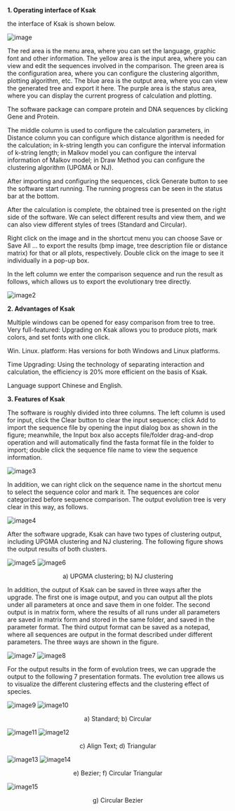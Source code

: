 <b> 1. Operating interface of Ksak </b>

the interface of Ksak is shown below.

![image](images/image1.png)

The red area is the menu area, where you can set the language, graphic font and other information. The yellow area is the input area, where you can view and edit the sequences involved in the comparison. The green area is the configuration area, where you can configure the clustering algorithm, plotting algorithm, etc. The blue area is the output area, where you can view the generated tree and export it here. The purple area is the status area, where you can display the current progress of calculation and plotting.

The software package can compare protein and DNA sequences by clicking Gene and Protein.

The middle column is used to configure the calculation parameters, in Distance column you can configure which distance algorithm is needed for the calculation; in k-string length you can configure the interval information of k-string length; in Malkov model you can configure the interval information of Malkov model; in Draw Method you can configure the clustering algorithm (UPGMA or NJ).

After importing and configuring the sequences, click Generate button to see the software start running. The running progress can be seen in the status bar at the bottom.

After the calculation is complete, the obtained tree is presented on the right side of the software. We can select different results and view them, and we can also view different styles of trees (Standard and Circular).

Right click on the image and in the shortcut menu you can choose Save or Save All ... to export the results (bmp image, tree description file or distance matrix) for that or all plots, respectively. Double click on the image to see it individually in a pop-up box.

In the left column we enter the comparison sequence and run the result as follows, which allows us to export the evolutionary tree directly.

![image2](images/image2.png)

<b>2. Advantages of Ksak</b><br>

Multiple windows can be opened for easy comparison from tree to tree.
Very full-featured: Upgrading on Ksak allows you to produce plots, mark colors, and set fonts with one click.

Win. Linux. platform: Has versions for both Windows and Linux platforms.

Time Upgrading: Using the technology of separating interaction and calculation, the efficiency is 20% more efficient on the basis of Ksak.

Language support Chinese and English.

<b>3. Features of Ksak</b>

The software is roughly divided into three columns. The left column is used for input, click the Clear button to clear the input sequence; click Add to import the sequence file by opening the input dialog box as shown in the figure; meanwhile, the Input box also accepts file/folder drag-and-drop operation and will automatically find the fasta format file in the folder to import; double click the sequence file name to view the sequence information.

![image3](images/image3.png)

In addition, we can right click on the sequence name in the shortcut menu to select the sequence color and mark it. The sequences are color categorized before sequence comparison. The output evolution tree is very clear in this way, as follows.

![image4](images/image4.png)

After the software upgrade, Ksak can have two types of clustering output, including UPGMA clustering and NJ clustering. The following figure shows the output results of both clusters.

![image5](images/image5.png)
![image6](images/image6.png)

<center>a) UPGMA clustering; b) NJ clustering</center>

In addition, the output of Ksak can be saved in three ways after the upgrade. The first one is image output, and you can output all the plots under all parameters at once and save them in one folder. The second output is in matrix form, where the results of all runs under all parameters are saved in matrix form and stored in the same folder, and saved in the parameter format. The third output format can be saved as a notepad, where all sequences are output in the format described under different parameters. The three ways are shown in the figure.

![image7](images/image7.png)
![image8](images/image8.png)

For the output results in the form of evolution trees, we can upgrade the output to the following 7 presentation formats. The evolution tree allows us to visualize the different clustering effects and the clustering effect of species.

![image9](images/1.png)
![image10](images/2.png)

<center>a) Standard; b) Circular</center>

![image11](images/3.png)
![image12](images/4.png)

<center>c) Align Text; d) Triangular</center>

![image13](images/5.png)
![image14](images/6.png)

<center>e) Bezier; f) Circular Triangular</center>

![image15](images/7.png)

<center>g) Circular Bezier</center>
